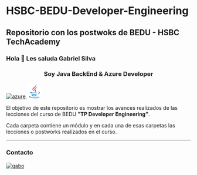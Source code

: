 # HSBC-BEDU-Developer-Engineering
<h2>Repositorio con los postwoks de BEDU - HSBC TechAcademy</h2>
<h3 align="left">Hola 👋 Les saluda Gabriel Silva</h3>
<h3 align="center">Soy Java BackEnd & Azure Developer</h3>
<p align="left"> <a href="https://azure.microsoft.com/en-in/" target="_blank" rel="noreferrer"> <img src="https://www.vectorlogo.zone/logos/microsoft_azure/microsoft_azure-icon.svg" alt="azure" width="40" height="40"/> </a> <a href="https://www.java.com" target="_blank" rel="noreferrer"> <img src="https://raw.githubusercontent.com/devicons/devicon/master/icons/java/java-original.svg" alt="java" width="40" height="40"/> </a> </p>

<p align="left">
El objetivo de este repositorio es mostrar los avances realizados de las lecciones del curso de BEDU <b>"TP Developer Engineering"</b>.
</p>
<p>Cada carpeta contiene un módulo y en cada una de esas carpetas las lecciones o postworks realizados en el curso.</p>
<hr />
<h3 align="left">Contacto</h3>
<p align="left">
<a href="https://www.linkedin.com/in/gjsilvav/" target="blank"><img align="center" src="https://raw.githubusercontent.com/rahuldkjain/github-profile-readme-generator/master/src/images/icons/Social/linked-in-alt.svg" alt="gabo" height="30" width="40" /></a>
</p>
